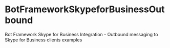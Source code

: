 # BotFrameworkSkypeforBusinessOutbound
Bot Framework Skype for Business Integration - Outbound messaging to Skype for Business clients examples
